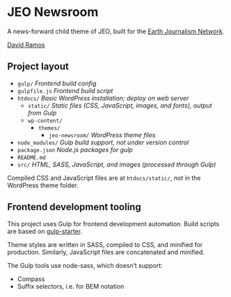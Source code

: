 # JEO Newsroom

A news-forward child theme of JEO, built for the [Earth Journalism Network](http://earthjournalism.net/).

[David Ramos](http://imaginaryterrain.com/)

## Project layout

- `gulp/` _Frontend build config_
- `gulpfile.js` _Frontend build script_
- `htdocs/` _Basic WordPress installation; deploy on web server_
	- `static/` _Static files (CSS, JavaScript, images, and fonts), output from 	Gulp_
	- `wp-content/`
		- `themes/`
			- `jeo-newsroom/` _WordPress theme files_
- `node_modules/` _Gulp build support, not under version control_
- `package.json` _Node.js packages for gulp_
- `README.md`
- `src/` _HTML, SASS, JavaScript, and images (processed through Gulp)_

Compiled CSS and JavaScript files are at `htdocs/static/`, *not* in the WordPress theme folder.

## Frontend development tooling

This project uses Gulp for frontend development automation. Build scripts are based on [gulp-starter](https://github.com/greypants/gulp-starter).

Theme styles are written in SASS, compiled to CSS, and minified for production. Similarly, JavaScript files are concatenated and minified.

The Gulp tools use node-sass, which doesn’t support:
- Compass
- Suffix selectors, i.e. for BEM notation


